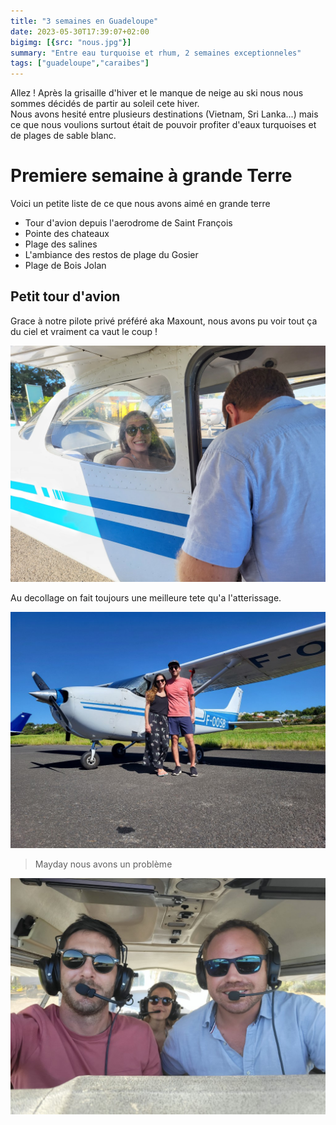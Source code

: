 ```yaml
---
title: "3 semaines en Guadeloupe"
date: 2023-05-30T17:39:07+02:00
bigimg: [{src: "nous.jpg"}]
summary: "Entre eau turquoise et rhum, 2 semaines exceptionneles"
tags: ["guadeloupe","caraibes"]
---
```

Allez ! Après la grisaille d'hiver et le manque de neige au ski nous nous sommes décidés de partir au soleil cete hiver.  
Nous avons hesité entre plusieurs destinations (Vietnam, Sri Lanka...) mais ce que nous voulions surtout était de pouvoir profiter d'eaux turquoises et de plages de sable blanc.

# Premiere semaine à grande Terre

Voici un petite liste de ce que nous avons aimé en grande terre

- Tour d'avion depuis l'aerodrome de Saint François
- Pointe des chateaux
- Plage des salines
- L'ambiance des restos de plage du Gosier
- Plage de Bois Jolan

## Petit tour d'avion

Grace à notre pilote privé préféré aka Maxount, nous avons pu voir tout ça du ciel et vraiment ca vaut le coup !

![Emma contente](1.jpg)

Au decollage on fait toujours une meilleure tete qu'a l'atterissage.

![nousdeuxavion](2.jpg)

> Mayday nous avons un problème

![avionmaxount](4.jpg)
